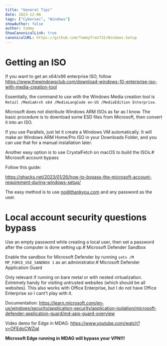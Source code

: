 ```yaml
---
title: "General Tips"
date: 2023-12-06
tags: ["Cybersec", "Windows"]
showAuthor: false
author: tommy
ShowCanonicalLink: true
canonicalURL: https://github.com/TommyTran732/Windows-Setup
---
```


# Getting an ISO

If you want to get an x64/x86 enterprise ISO, follow https://www.thewindowsclub.com/download-windows-10-enterprise-iso-with-media-creation-tool

Essentially, the command to use with the Windows Media creation tool is `Retail /MediaArch x64 /MediaLangCode en-US /MediaEdition Enterprise`.

Microsoft does not distribute Windows ARM ISOs as far as I know. The basic procedure is to download some ESD files from Microsoft, then convert it into an ISO.

If you use Parallels, just let it create a Windows VM automatically. It will make an Windows ARM Home/Pro ISO in your Downloads Folder, and you can use that for a manual installation later.

Another easy option is to use CrystalFetch on macOS to build the ISOs.# Microsoft account bypass

Follow this guide:

https://ghacks.net/2023/01/26/how-to-bypass-the-microsoft-account-requirement-during-windows-setup/

The easy method is to use no@thankyou.com and any password as the user.

# Local account security questions bypass

Use an empty password while creating a local user, then set a password after the computer is done setting up.# Microsoft Defender Sandbox

Enable the sandbox for Microsoft Defender by running `setx /M MP_FORCE_USE_SANDBOX 1` as an administrator.# Microsoft Defender Application Guard

Only relevant if running on bare metal or with nested virtualization. Extremely handy for visiting untrusted websites (which should be all websites). This also works with Office Enterprise, but I do not have Office Enterprise so I cant't play with it.

Documentation: https://learn.microsoft.com/en-us/windows/security/application-security/application-isolation/microsoft-defender-application-guard/md-app-guard-overview

Video demo for Edge in MDAG: https://www.youtube.com/watch?v=OFEdoCWZjaI

**Microsoft Edge running in MDAG will bypass your VPN!!!**